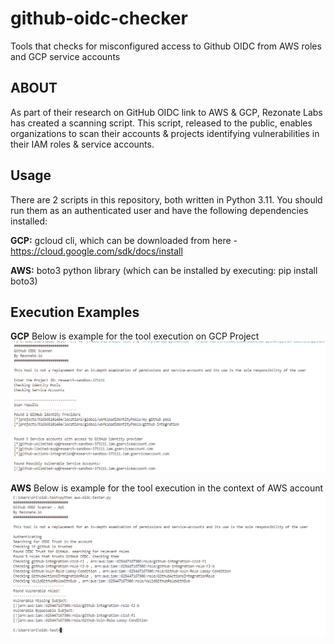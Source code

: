# github-oidc-checker
Tools that checks for misconfigured access to Github OIDC from AWS roles and GCP service accounts

## ABOUT

As part of their research on GitHub OIDC link to AWS & GCP, Rezonate Labs has created a scanning script. This script, released to the public, enables organizations to scan their accounts & projects identifying vulnerabilities in their IAM roles & service accounts.

## Usage

There are 2 scripts in this repository, both written in Python 3.11.
You should run them as an authenticated user and have the following dependencies installed:

**GCP:** gcloud cli, which can be downloaded from here - https://cloud.google.com/sdk/docs/install 


**AWS:** boto3 python library (which can be installed by executing: pip install boto3)

## Execution Examples


**GCP**
Below is example for the tool execution on GCP Project
![Example](github-gcp-example.png)

**AWS**
Below is example for the tool execution in the context of AWS account
![Example](github-aws-example.png)
